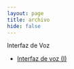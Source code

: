 ```yaml
---
layout: page
title: archivo
hide: false
---
```



Interfaz de Voz
 - [Interfaz de voz (I)](/2017/05/07/interfaz_voz_I)
